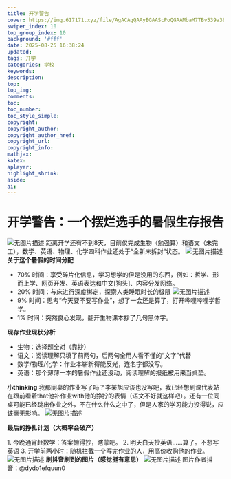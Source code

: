 ```yaml
---
title: 开学警告
cover: https://img.617171.xyz/file/AgACAgQAAyEGAAScPoQGAAMbaM7TBv539a3BvLCulJ6hT-aCGLsAAiHJMRtSUXFSTLWyBdmkWosBAAMCAAN5AAM2BA.png
swiper_index: 10
top_group_index: 10
background: '#fff'
date: 2025-08-25 16:38:24
updated:
tags: 开学
categories: 学校
keywords:
description:
top:
top_img:
comments:
toc:
toc_number:
toc_style_simple:
copyright:
copyright_author:
copyright_author_href:
copyright_url:
copyright_info:
mathjax:
katex:
aplayer:
highlight_shrink:
aside:
ai:
---
```

# 开学警告：一个摆烂选手的暑假生存报告
![无图片描述](https://img.617171.xyz/file/AgACAgQAAyEGAAScPoQGAAMbaM7TBv539a3BvLCulJ6hT-aCGLsAAiHJMRtSUXFSTLWyBdmkWosBAAMCAAN5AAM2BA.png) 
距离开学还有不到8天，目前仅完成生物（勉强算）和语文（未完工），数学、英语、物理、化学四科作业还处于“全新未拆封”状态。
![无图片描述](https://img.617171.xyz/file/AgACAgQAAyEGAAScPoQGAAMFaM7Lo5nhoXbDqJONt0CkpHYS5mMAAvjIMRtSUXFSKUjml6B2LdYBAAMCAAN4AAM2BA.png) 
**关于这个暑假的时间分配**
 
- 70% 时间：享受碎片化信息，学习想学的但是没用的东西，例如：哲学、形而上学、网页开发、英语表达和中文[狗头]、内容分发网络。
- 20% 时间：与床进行深度绑定，探索人类睡眠时长的极限
![无图片描述](https://img.617171.xyz/file/AgACAgQAAyEGAAScPoQGAAMGaM7Ls-nA8aaq-mQRz5LHhu03ix0AAvnIMRtSUXFSD20HB_0bLcsBAAMCAAN5AAM2BA.jpeg)
- 9% 时间：思考“今天要不要写作业”，想了一会还是算了，打开哔哩哔哩学哲学。
- 1% 时间：突然良心发现，翻开生物课本抄了几句黑体字。
 
**现存作业现状分析**
 
- 生物：选择题全对（靠抄）
- 语文：阅读理解只填了前两句，后两句全用人看不懂的“文字”代替
- 数学/物理/化学：作业本崭新得能反光，连名字都没写。
- 英语：那个薄薄一本的暑假作业还没动，阅读理解的报纸被用来当桌垫。

**小thinking**
我那同桌的作业写了吗？李某旭应该也没写吧，我已经想到课代表站在跟前看着that他补作业with他的狰狞的表情（语文不好就这样吧）。还有一位同桌可能已经跳出作业之外，不在什么什么之中了，但是人家的学习能力没得说，应该毫无影响。
![无图片描述](https://img.617171.xyz/file/AgACAgQAAyEGAAScPoQGAAMHaM7L-ksdzPHXPZ_NfJSusBOKxdgAAvrIMRtSUXFS7sFlNhX-bm8BAAMCAAN5AAM2BA.png)
 
**最后的挣扎计划（大概率会破产）**
 
1. 今晚通宵赶数学：答案懒得抄，瞎蒙吧。
2. 明天白天抄英语……算了。不想写英语
3. 开学前两小时：随机拦截一个写完作业的人，用高价收购他的作业。
![无图片描述](https://img.617171.xyz/file/AgACAgQAAyEGAAScPoQGAAMcaM7TlgeYoF128H3h9Z1WqDxUQy0AAiLJMRtSUXFSpwTA05q1qMsBAAMCAAN5AAM2BA.png)
**刷抖音刷到的图片（感觉挺有意思）**
![无图片描述](https://img.617171.xyz/file/AgACAgQAAyEGAAScPoQGAAMbaM7TBv539a3BvLCulJ6hT-aCGLsAAiHJMRtSUXFSTLWyBdmkWosBAAMCAAN5AAM2BA.png)
图片作者抖音：@dydo1efquun0
